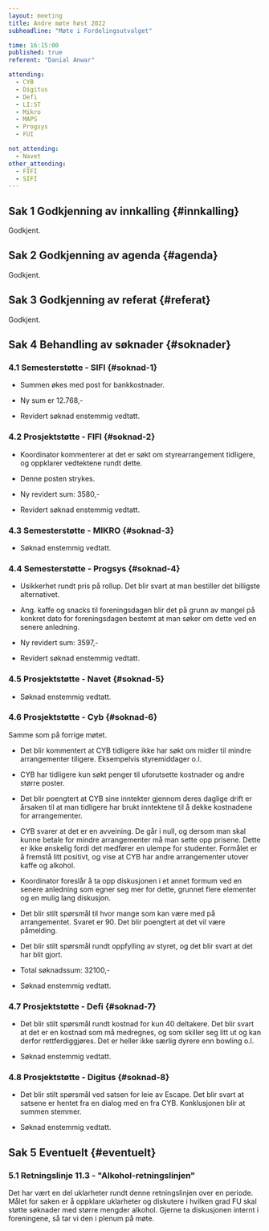 ```yaml
---
layout: meeting
title: Andre møte høst 2022
subheadline: "Møte i Fordelingsutvalget"

time: 16:15:00
published: true
referent: "Danial Anwar"

attending:
  - CYB
  - Digitus
  - Defi
  - LI:ST
  - Mikro
  - MAPS
  - Progsys
  - FUI

not_attending:
  - Navet
other_attending:
  - FIFI
  - SIFI
---
```


## Sak 1 Godkjenning av innkalling {#innkalling}

Godkjent.

## Sak 2 Godkjenning av agenda {#agenda}

Godkjent.

## Sak 3 Godkjenning av referat {#referat}

Godkjent.

## Sak 4 Behandling av søknader {#soknader}

### 4.1 Semesterstøtte - SIFI {#soknad-1}

- Summen økes med post for bankkostnader.
- Ny sum er 12.768,-

- Revidert søknad enstemmig vedtatt.

### 4.2 Prosjektstøtte - FIFI {#soknad-2}

- Koordinator kommenterer at det er søkt om styrearrangement tidligere, og oppklarer vedtektene rundt dette.
- Denne posten strykes.

- Ny revidert sum: 3580,-

- Revidert søknad enstemmig vedtatt.

### 4.3 Semesterstøtte - MIKRO {#soknad-3}

- Søknad enstemmig vedtatt.

### 4.4 Semesterstøtte - Progsys {#soknad-4}

- Usikkerhet rundt pris på rollup. Det blir svart at man bestiller det billigste alternativet.
- Ang. kaffe og snacks til foreningsdagen blir det på grunn av mangel på konkret dato for foreningsdagen bestemt at man søker om dette ved en senere anledning.

- Ny revidert sum: 3597,-

- Revidert søknad enstemmig vedtatt.

### 4.5 Prosjektstøtte - Navet {#soknad-5}

- Søknad enstemmig vedtatt.

### 4.6 Prosjektstøtte - Cyb {#soknad-6}

Samme som på forrige møtet.

- Det blir kommentert at CYB tidligere ikke har søkt om midler til mindre arrangementer tiligere. Eksempelvis styremiddager o.l.
- CYB har tidligere kun søkt penger til uforutsette kostnader og andre større poster.
- Det blir poengtert at CYB sine inntekter gjennom deres daglige drift er årsaken til at man tidligere har brukt inntektene til å dekke kostnadene for arrangementer.

- CYB svarer at det er en avveining. De går i null, og dersom man skal kunne betale for mindre arrangementer må man sette opp prisene. Dette er ikke ønskelig fordi det medfører en ulempe for studenter. Formålet er å fremstå litt positivt, og vise at CYB har andre arrangementer utover kaffe og alkohol.

- Koordinator foreslår å ta opp diskusjonen i et annet formum ved en senere anledning som egner seg mer for dette, grunnet flere elementer og en mulig lang diskusjon.

- Det blir stilt spørsmål til hvor mange som kan være med på arrangementet. Svaret er 90. Det blir poengtert at det vil være påmelding.

- Det blir stilt spørsmål rundt oppfylling av styret, og det blir svart at det har blit gjort.

- Total søknadssum: 32100,-

- Søknad enstemmig vedtatt.

### 4.7 Prosjektstøtte - Defi {#soknad-7}

- Det blir stilt spørsmål rundt kostnad for kun 40 deltakere. Det blir svart at det er en kostnad som må medregnes, og som skiller seg litt ut og kan derfor rettferdiggjøres. Det er heller ikke særlig dyrere enn bowling o.l.

- Søknad enstemmig vedtatt.

### 4.8 Prosjektstøtte - Digitus {#soknad-8}

- Det blir stilt spørsmål ved satsen for leie av Escape. Det blir svart at satsene er hentet fra en dialog med en fra CYB. Konklusjonen blir at summen stemmer.

- Søknad enstemmig vedtatt.

## Sak 5 Eventuelt {#eventuelt}

### 5.1 Retningslinje 11.3 - "Alkohol-retningslinjen"

Det har vært en del uklarheter rundt denne retningslinjen over en periode. Målet for saken er å oppklare uklarheter og diskutere i hvilken grad FU skal støtte søknader med større mengder alkohol. Gjerne ta diskusjonen internt i foreningene, så tar vi den i plenum på møte.
